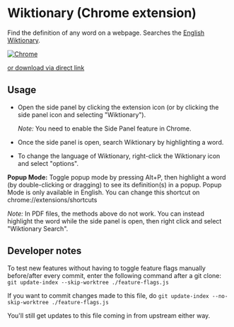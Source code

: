 # Wiktionary (Chrome extension)

Find the definition of any word on a webpage. Searches the [English Wiktionary](https://en.wiktionary.org).

[![Chrome](https://storage.googleapis.com/web-dev-uploads/image/WlD8wC6g8khYWPJUsQceQkhXSlv1/UV4C4ybeBTsZt43U4xis.png "Chrome")](https://chrome.google.com/webstore/detail/wiktionary/cgeoeehlcbijkefhlmcnoahlelccfndj)

[or download via direct link](https://github.com/danial23/wiktionary-chrome-extension/releases/download/v0.3.0/wiktionary-chrome-extension.crx)

## Usage

- Open the side panel by clicking the extension icon (or by clicking the side panel icon and selecting "Wiktionary").

  _Note:_ You need to enable the Side Panel feature in Chrome.

- Once the side panel is open, search Wiktionary by highlighting a word.

- To change the language of Wiktionary, right-click the Wiktionary icon and select "options".

**Popup Mode:** Toggle popup mode by pressing Alt+P, then highlight a word (by double-clicking or dragging) to see its definition(s) in a popup. Popup Mode is only available in English. You can change this shortcut on chrome://extensions/shortcuts

_Note:_ In PDF files, the methods above do not work. You can instead highlight the word while the side panel is open, then right click and select "Wiktionary Search".

## Developer notes

To test new features without having to toggle feature flags manually before/after every commit, enter the following command after a git clone: `git update-index --skip-worktree ./feature-flags.js`

If you want to commit changes made to this file, do `git update-index --no-skip-worktree ./feature-flags.js`

You'll still get updates to this file coming in from upstream either way.
